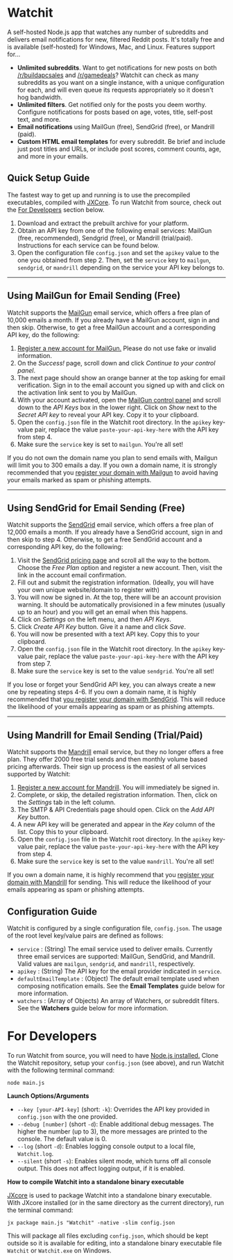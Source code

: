 # Watchit
A self-hosted Node.js app that watches any number of subreddits and delivers email notifications for new, filtered Reddit posts. It's totally free and is available (self-hosted) for Windows, Mac, and Linux. Features support for...

- **Unlimited subreddits**. Want to get notifications for new posts on both [/r/buildapcsales](https://www.reddit.com/r/buildapcsales/new/) and [/r/gamedeals](https://www.reddit.com/r/gamedeals/new/)? Watchit can check as many subreddits as you want on a single instance, with a unique configuration for each, and will even queue its requests appropriately so it doesn't hog bandwidth.
- **Unlimited filters**. Get notified only for the posts you deem worthy. Configure notifications for posts based on age, votes, title, self-post text, and more.
- **Email notifications** using MailGun (free), SendGrid (free), or Mandrill (paid).
- **Custom HTML email templates** for every subreddit. Be brief and include just post titles and URLs, or include post scores, comment counts, age, and more in your emails.

Quick Setup Guide
-----------
The fastest way to get up and running is to use the precompiled executables, compiled with [JXCore](jxcore.com). To run Watchit from source, check out the [For Developers](#for-developers) section below.

 1. Download and extract the prebuilt archive for your platform.
 2. Obtain an API key from one of the following email services: MailGun (free, recommended), Sendgrid (free), or Mandrill (trial/paid). Instructions for each service can be found below.
 3. Open the configuration file `config.json` and set the `apikey` value to the one you obtained from step 2. Then, set the `service` key to `mailgun`, `sendgrid`, or `mandrill` depending on the service your API key belongs to.

----------


Using MailGun for Email Sending (Free)
------------------------------------------------------------

Watchit supports the [MailGun](https://mailgun.com/) email service, which offers a free plan of 10,000 emails a month. If you already have a MailGun account, sign in and then skip. Otherwise, to get a free MailGun account and a corresponding API key, do the following:

 1. [Register a new account for MailGun.](https://mailgun.com/signup) Please do not use fake or invalid information.
 2. On the *Success!* page, scroll down and click *Continue to your control panel*.
 3. The next page should show an orange banner at the top asking for email verification. Sign in to the email account you signed up with and click on the activation link sent to you by MailGun.
 4. With your account activated, open the [MailGun control panel](https://mailgun.com/app/dashboard) and scroll down to the *API Keys* box in the lower right. Click on *Show* next to the *Secret API key* to reveal your API key. Copy it to your clipboard.
 5. Open the `config.json` file in the Watchit root directory. In the `apikey` key-value pair, replace the value `paste-your-api-key-here` with the API key from step 4.
 6. Make sure the `service` key is set to `mailgun`. You're all set!

If you do not own the domain name you plan to send emails with, Mailgun will limit you to 300 emails a day. If you own a domain name, it is strongly recommended that you [register your domain with Mailgun](https://mailgun.com/app/domains/new) to avoid having your emails marked as spam or phishing attempts.


----------


Using SendGrid for Email Sending (Free)
---------------

Watchit supports the [SendGrid](https://sendgrid.com/) email service, which offers a free plan of 12,000 emails a month. If you already have a SendGrid account, sign in and then skip to step 4. Otherwise, to get a free SendGrid account and a corresponding API key, do the following:

 1. Visit the [SendGrid pricing page](https://sendgrid.com/pricing) and scroll all the way to the bottom. Choose the *Free Plan* option and register a new account. Then, visit the link in the account email confirmation.
 3.  Fill out and submit the registration information. (Ideally, you will have your own unique website/domain to register with)
 4. You will now be signed in. At the top, there will be an account provision warning. It should be automatically provisioned in a few minutes (usually up to an hour) and you will get an email when this happens.
 5. Click on *Settings* on the left menu, and then *API Keys*.
 6. Click *Create API Key* button. Give it a name and click *Save*.
 7. You will now be presented with a text API key. Copy this to your clipboard.
 8. Open the `config.json` file in the Watchit root directory. In the `apikey` key-value pair, replace the value `paste-your-api-key-here` with the API key from step 7.
 9. Make sure the `service` key is set to the value `sendgrid`. You're all set!

If you lose or forget your SendGrid API key, you can always create a new one by repeating steps 4-6. If you own a domain name, it is highly recommended that [you register your domain with 
SendGrid](https://sendgrid.com/docs/User_Guide/Settings/Whitelabel/domains.html). This will reduce the likelihood of your emails appearing as spam or as phishing attempts.


----------


Using Mandrill for Email Sending (Trial/Paid)
----------

Watchit supports the [Mandrill](https://mandrill.com/signup/) email service, but they no longer offers a free plan. They offer 2000 free trial sends and then monthly volume based pricing afterwards. Their sign up process is the easiest of all services supported by Watchit:

 1. [Register a new account for Mandrill](https://mandrill.com/signup/). You will immediately be signed in.
 2. Complete, or skip, the detailed registration information. Then, click on the *Settings* tab in the left column.
 3. The SMTP & API Credentials page should open. Click on the *Add API Key* button.
 4. A new API key will be generated and appear in the *Key* column of the list. Copy this to your clipboard.
 5. Open the `config.json` file in the Watchit root directory. In the `apikey` key-value pair, replace the value `paste-your-api-key-here` with the API key from step 4.
 6. Make sure the `service` key is set to the value `mandrill`. You're all set!

If you own a domain name, it is highly recommend that you [register your domain with Mandrill](https://mandrillapp.com/settings/sending-domains) for sending. This will reduce the likelihood of your emails appearing as spam or phishing attempts.

Configuration Guide
----------

Watchit is configured by a single configuration file, `config.json`. The usage of the root level key/value pairs are defined as follows:

 - `service` : (String) The email service used to deliver emails. Currently three email services are supported: MailGun, SendGrid, and Mandrill. Valid values are `mailgun`, `sendgrid`, and `mandrill`, respectively.
 - `apikey` : (String) The API key for the email provider indicated in `service`.
 - `defaultEmailTemplate` : (Object) The default email template used when composing notification emails. See the **Email Templates** guide below for more information.
 - `watchers` : (Array of Objects) An array of Watchers, or subreddit filters. See the **Watchers** guide below for more information.

# For Developers

To run Watchit from source, you will need to have [Node.js installed.](https://nodejs.org/download/) Clone the Watchit repository, setup your `config.json` (see above), and run Watchit with the following terminal command:

`node main.js`

**Launch Options/Arguments**

 - `--key [your-API-key]` (short: `-k`): Overrides the API key provided in `config.json` with the one provided.
 - `--debug [number]` (short `-d`): Enable additional debug messages. The higher the number (up to 3), the more messages are printed to the console. The default value is 0.
 - `--log` (short `-d`): Enables logging console output to a local file, `Watchit.log`.
 - `--silent` (short `-s`): Enables silent mode, which turns off all console output. This does not affect logging output, if it is enabled.

**How to compile Watchit into a standalone binary executable**

[JXcore](http://jxcore.com/) is used to package Watchit into a standalone binary executable. With JXcore installed (or in the same directory as the current directory), run the terminal command:

`jx package main.js "Watchit" -native -slim config.json`

This will package all files excluding `config.json`, which should be kept outside so it is available for editing, into a standalone binary executable file `Watchit` or `Watchit.exe` on Windows.

